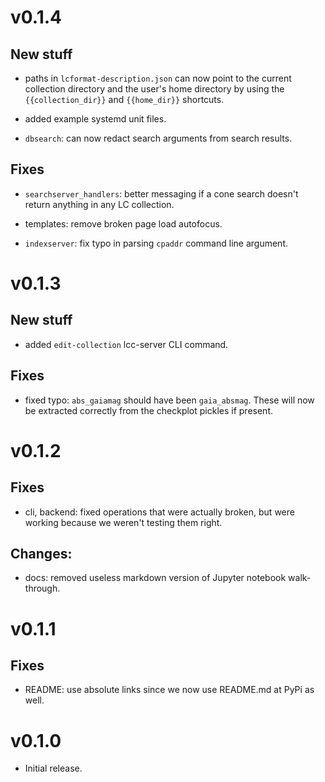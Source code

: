 # v0.1.4

## New stuff

- paths in `lcformat-description.json` can now point to the current collection
directory and the user's home directory by using the `{{collection_dir}}` and
`{{home_dir}}` shortcuts.

- added example systemd unit files.

- `dbsearch`: can now redact search arguments from search results.

## Fixes

- `searchserver_handlers`: better messaging if a cone search doesn't return
  anything in any LC collection.

- templates: remove broken page load autofocus.

- `indexserver`: fix typo in parsing `cpaddr` command line argument.


# v0.1.3

## New stuff

- added `edit-collection` lcc-server CLI command.

## Fixes

- fixed typo: `abs_gaiamag` should have been `gaia_absmag`. These will now be
  extracted correctly from the checkplot pickles if present.


# v0.1.2

## Fixes

- cli, backend: fixed operations that were actually broken, but were working
  because we weren't testing them right.

## Changes:

- docs: removed useless markdown version of Jupyter notebook walk-through.


# v0.1.1

## Fixes

- README: use absolute links since we now use README.md at PyPi as well.


# v0.1.0

- Initial release.
